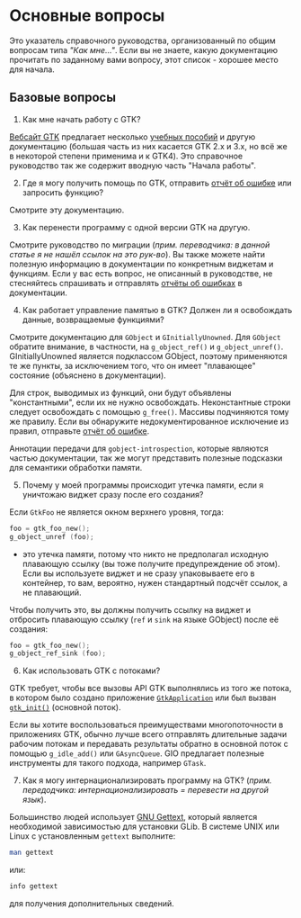 # Основные вопросы

Это указатель справочного руководства, организованный по общим вопросам типа *"Как мне..."*. Если вы не знаете, какую документацию прочитать по заданному вами вопросу, этот список - хорошее место для начала.

## Базовые вопросы

1. Как мне начать работу с GTK?

[Вебсайт GTK](https://www.gtk.org/) предлагает несколько [учебных пособий](https://www.gtk.org/documentation.php) и другую документацию (большая часть из них касается GTK 2.x и 3.х, но всё же в некоторой степени применима и к GTK4). Это справочное руководство так же содержит вводную часть "Начала работы".

2. Где я могу получить помощь по GTK, отправить [отчёт об ошибке](https://gitlab.gnome.org/GNOME/gtk/issues/new) или запросить функцию?

Смотрите эту документацию.

3. Как перенести программу с одной версии GTK на другую.

Смотрите руководство по миграции (*прим. переводчика: в данной статье я не нашёл ссылок на это рук-во*). Вы также можете найти полезную информацию в документации по конкретным виджетам и функциям. Если у вас есть вопрос, не описанный в руководстве, не стесняйтесь спрашивать и отправлять [отчёты об ошибках](https://gitlab.gnome.org/GNOME/gtk/issues/new) в документации.

4. Как работает управление памятью в GTK? Должен ли я освобождать данные, возвращаемые функциями?

Смотрите документацию для `GObject` и `GInitiallyUnowned`. Для `GObject` обратите внимание, в частности, на `g_object_ref()` и `g_object_unref()`. GInitiallyUnowned является подклассом GObject, поэтому применяются те же пункты, за исключением того, что он имеет "плавающее" состояние (объяснено в документации).

Для строк, выводимых из функций, они будут объявлены "константными", если их не нужно освобождать. Неконстантные строки следует освобождать с помощью `g_free()`. Массивы подчиняются тому же правилу. Если вы обнаружите недокументированное исключение из правил, отправьте [отчёт об ошибке](https://gitlab.gnome.org/GNOME/gtk/issues/new).

Аннотации передачи для `gobject-introspection`, которые являются частью документации, так же могут представить полезные подсказки для семантики обработки памяти.

5. Почему у моей программы происходит утечка памяти, если я уничтожаю виджет сразу после его создания?

Если `GtkFoo` не является окном верхнего уровня, тогда:

```c
foo = gtk_foo_new();
g_object_unref (foo);
```

- это утечка памяти, потому что никто не предполагал исходную плавающую ссылку (вы тоже получите предупреждение об этом). Если вы используете виджет и не сразу упаковываете его в контейнер, то вам, вероятно, нужен стандартный подсчёт ссылок, а не плавающий.

Чтобы получить это, вы должны получить ссылку на виджет и отбросить плавающую ссылку (`ref` и `sink` на языке GObject) после её создания:

```c
foo = gtk_foo_new();
g_object_ref_sink (foo);
```

6. Как использовать GTK с потоками?

GTK требует, чтобы все вызовы API GTK выполнялись из того же потока, в котором было создано приложение [`GtkApplication`](https://developer.gnome.org/gtk4/stable/GtkApplication.html#GtkApplication-struct) или был вызван [`gtk_init()`](https://developer.gnome.org/gtk4/stable/gtk4-General.html#gtk-init) (основной поток).

Если вы хотите воспользоваться преимуществами многопоточности в приложениях GTK, обычно лучше всего отправлять длительные задачи рабочим потокам и передавать результаты обратно в основной поток с помощью `g_idle_add()` или `GAsyncQueue`. GIO предлагает полезные инструменты для такого подхода, например `GTask`.

7. Как я могу интернационализировать программу на GTK? (*прим. передодчика: интернационализировать = перевести на другой язык*).

Большинство людей использует [GNU Gettext](https://www.gnu.org/software/gettext/), который является необходимой зависимостью для установки GLib. В системе UNIX или Linux с установленным `gettext` выполните:

```bash
man gettext
```

или:

```bash
info gettext
```

для получения дополнительных сведений.
